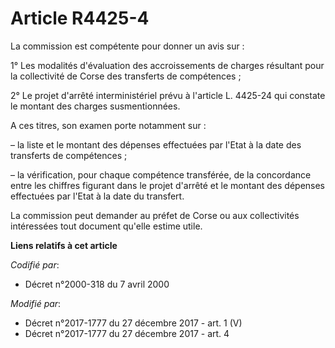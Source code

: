 # Article R4425-4

La commission est compétente pour donner un avis sur : 

1° Les modalités d'évaluation des accroissements de charges résultant pour la   collectivité de Corse des transferts de
compétences ; 

2° Le projet d'arrêté interministériel prévu à l'article L. 4425-24 qui constate le montant des charges susmentionnées. 

A ces titres, son examen porte notamment sur : 

– la liste et le montant des dépenses effectuées par l'Etat à la date des transferts de compétences ; 

– la vérification, pour chaque compétence transférée, de la concordance entre les chiffres figurant dans le projet d'arrêté
et le montant des dépenses effectuées par l'Etat à la date du transfert. 

La commission peut demander au préfet de Corse ou aux collectivités intéressées tout document qu'elle estime utile.

**Liens relatifs à cet article**

_Codifié par_:

  - Décret n°2000-318 du 7 avril 2000

_Modifié par_:

  - Décret n°2017-1777 du 27 décembre 2017 - art. 1 (V)
  - Décret n°2017-1777 du 27 décembre 2017 - art. 4
